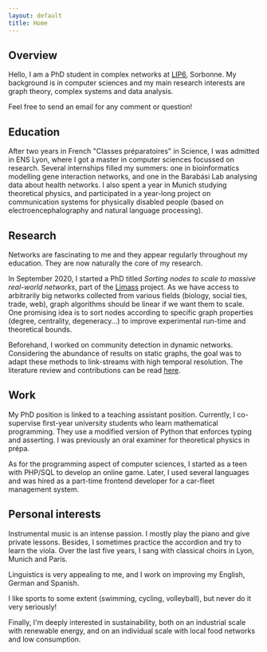 ```yaml
---
layout: default
title: Home
---
```


## Overview

Hello, I am a PhD student in complex networks at [LIP6](https://www.lip6.fr/), Sorbonne. My background is in computer sciences and my main research interests are graph theory, complex systems and data analysis.

Feel free to send an email for any comment or question!

## Education

After two years in French "Classes préparatoires" in Science, I was admitted in ENS Lyon, where I got a master in computer sciences focussed on research. Several internships filled my summers: one in bioinformatics modelling gene interaction networks, and one in the Barabási Lab analysing data about health networks. I also spent a year in Munich studying theoretical physics, and participated in a year-long project on communication systems for physically disabled people (based on electroencephalography and natural language processing).

## Research

Networks are fascinating to me and they appear regularly throughout my education. They are now naturally the core of my research.

In September 2020, I started a PhD titled _Sorting nodes to scale to massive real-world networks_, part of the [Limass](https://sites.google.com/view/limass) project. As we have access to arbitrarily big networks collected from various fields (biology, social ties, trade, web), graph algorithms should be linear if we want them to scale. One promising idea is to sort nodes according to specific graph properties (degree, centrality, degeneracy...) to improve experimental run-time and theoretical bounds.

Beforehand, I worked on community detection in dynamic networks. Considering the abundance of results on static graphs, the goal was to adapt these methods to link-streams with high temporal resolution. The literature review and contributions can be read [here](static/Lecuyer_Community-detection-in-fine-grained-dynamical-networks_2020.pdf).

## Work

My PhD position is linked to a teaching assistant position. Currently, I co-supervise first-year university students who learn mathematical programming. They use a modified version of Python that enforces typing and asserting. I was previously an oral examiner for theoretical physics in prépa.

As for the programming aspect of computer sciences, I started as a teen with PHP/SQL to develop an online game. Later, I used several languages and was hired as a part-time frontend developer for a car-fleet management system.

## Personal interests

Instrumental music is an intense passion. I mostly play the piano and give private lessons. Besides, I sometimes practice the accordion and try to learn the viola. Over the last five years, I sang with classical choirs in Lyon, Munich and Paris.

Linguistics is very appealing to me, and I work on improving my English, German and Spanish.

I like sports to some extent (swimming, cycling, volleyball), but never do it very seriously!

Finally, I'm deeply interested in sustainability, both on an industrial scale with renewable energy, and on an individual scale with local food networks and low consumption.
